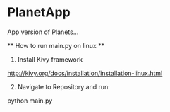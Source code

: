 # PlanetApp
App version of Planets...

** How to run main.py on linux **

1) Install Kivy framework

http://kivy.org/docs/installation/installation-linux.html

2) Navigate to Repository and run:

python main.py
